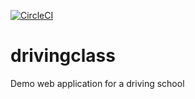 [![CircleCI](https://circleci.com/gh/Senkumar/drivingclass/tree/master.svg?style=svg)](https://circleci.com/gh/Senkumar/drivingclass/tree/master)

# drivingclass
Demo web application for a driving school
